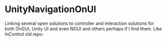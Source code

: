 # UnityNavigationOnUI
Linking several open solutions to controller and interaction solutions for both OnGUI, Unity UI and even NGUI and others perhaps if I find them. Like InControl old repo.
